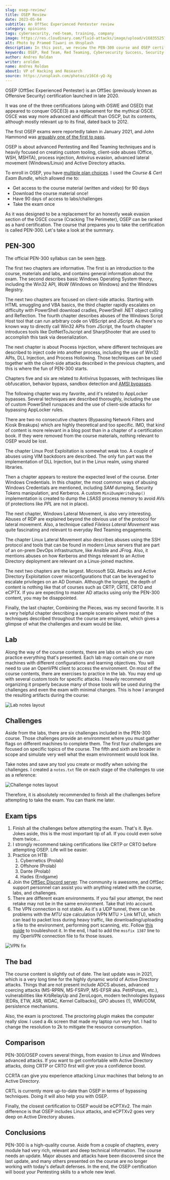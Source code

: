 ```yaml
---
slug: osep-review/
title: OSEP Review
date: 2023-05-04
subtitle: An OffSec Experienced Pentester review
category: opinions
tags: cybersecurity, red-team, training, company
image: https://res.cloudinary.com/fluid-attacks/image/upload/v1683552579/blog/osep-review/cover_osep_review.webp
alt: Photo by Pramod Tiwari on Unsplash
description: In this post, we review the PEN-300 course and OSEP certification offered by OffSec.
keywords: OSEP, Red Team, Red Teaming, Cybersecurity Success, Security Status, Ethical Hacking, Pentesting
author: Andres Roldan
writer: aroldan
name: Andres Roldan
about1: VP of Hacking and Research
source: https://unsplash.com/photos/z16Cd-yQ-Xg
---
```


OSEP (OffSec Experienced Pentester) is an OffSec
(previously known as Offensive Security)
certification launched in late 2020.

It was one of the three certifications
(along with OSWE and OSED)
that appeared to conquer OSCE(3)
as a replacement for the mythical OSCE.
OSCE was way more advanced and difficult than OSCP,
but its contents,
although mostly relevant up to its final,
dated back to 2012.

The first OSEP exams were reportedly taken in January 2021,
and John Hammond was
[arguably one of the first to pass](https://www.youtube.com/watch?v=iUPyiJbN4l4&ab_channel=JohnHammond).

OSEP is about advanced Pentesting and Red Teaming techniques
and is heavily focused on creating custom tooling,
client-side abuses (Office, WSH, MSHTA),
process injection, Antivirus evasion,
advanced lateral movement (Windows/Linux)
and Active Directory attacks.

To enroll in OSEP,
you have [multiple plan choices](https://www.offsec.com/pricing/).
I used the *Course & Cert Exam Bundle*,
which allowed me to:

- Get access to the course material (written and video) for 90 days
- Download the course material once!
- Have 90 days of access to labs/challenges
- Take the exam once

As it was designed to be a replacement
for an honestly weak evasion section of the OSCE course
(Cracking The Perimeter),
OSEP can be ranked as a hard certification.
The course that prepares you
to take the certification
is called PEN-300.
Let's take a look at the summary.

## PEN-300

The official PEN-300 syllabus can be seen [here](https://www.offsec.com/courses/pen-300/download/syllabus).

The first two chapters are informative.
The first is an introduction to the course,
materials and labs,
and contains general information about the exam.
The second describes basic Windows Operating System theory,
including the Win32 API,
*WoW* (Windows on Windows) and the Windows Registry.

The next two chapters are focused on client-side attacks.
Starting with HTML smuggling and VBA basics,
the third chapter rapidly escalates on difficulty
with PowerShell download cradles,
PowerShell .NET object calling and Reflection.
The fourth chapter describes abuses of the Windows Script Host tool
that can run arbitrary code on VBScript and JScript.
As there's no known way to directly call Win32 APIs from JScript,
the fourth chapter introduces tools like DotNetToJscript and SharpShooter
that are used to accomplish this task via deserialization.

The next chapter is about Process Injection,
where different techniques are described
to inject code into another process,
including the use of Win32 APIs,
DLL Injection, and Process Hollowing.
Those techniques can be used together with the client-side attacks
described in the previous chapters,
and this is where the fun of PEN-300 starts.

Chapters five and six are related to Antivirus bypasses,
with techniques like obfuscation,
behavior bypass, sandbox detection and [AMSI bypasses](../amsi-bypass-python/).

The following chapter was my favorite,
and it's related to AppLocker bypasses.
Several techniques are described thoroughly,
including the use of custom PowerShell runspaces
and the use of client-side attacks for bypassing AppLocker rules.

There are two no consecutive chapters
(Bypassing Network Filters and Kiosk Breakups)
which are highly theoretical and too specific.
IMO,
that kind of content is more relevant in a blog post
than in a chapter of a certification book.
If they were removed from the course materials,
nothing relevant to OSEP would be lost.

The chapter Linux Post Exploitation is somewhat weak too.
A couple of abuses using VIM backdoors are described.
The only fun part was the implementation of DLL Injection,
but in the Linux realm,
using shared libraries.

Then a chapter appears
to restore the expected level of the course.
Enter Windows Credentials.
In this chapter,
the most common ways of abusing Windows Credentials are mentioned,
including *SAM* dumping,
Security Tokens manipulation, and Kerberos.
A custom `MiniDumpWriteDump()` implementation is created
to dump the *LSASS* process memory
to avoid AVs (if protections like *PPL* are not in place).

The next chapter,
Windows Lateral Movement,
is also very interesting.
Abuses of RDP are explained
beyond the obvious use of the protocol for lateral movement.
Also,
a technique called *Fileless Lateral Movement* was quite fascinating
and relevant to everyday Red Teaming engagements.

The chapter Linux Lateral Movement also describes abuses
using the SSH protocol and tools
that can be found in modern Linux servers
that are part of an on-prem DevOps infrastructure,
like Ansible and JFrog.
Also,
it mentions abuses
on how Kerberos and things
relevant to an Active Directory deployment
are relevant on a Linux-joined machine.

The next two chapters are the largest.
Microsoft SQL Attacks and Active Directory Exploitation
cover misconfigurations that can be leveraged
to escalate privileges on an AD Domain.
Although the longest,
the depth of content is nothing like that of courses
such as CRTP, CRTE, CRTO and eCPTX.
If you are expecting to master AD attacks
using only the PEN-300 content,
you may be disappointed.

Finally,
the last chapter,
Combining the Pieces,
was my second favorite.
It is a very helpful chapter
describing a sample scenario
where most of the techniques described throughout the course are employed,
which gives a glimpse of what the challenges and exam would be like.

<div>
<cta-banner
buttontxt="Read more"
link="/solutions/penetration-testing/"
title="Get started with Fluid Attacks' Penetration Testing solution
right now"
/>
</div>

## Lab

Along the way of the course contents,
there are labs on which you can practice everything that's presented.
Each lab may contain one or more machines
with different configurations and learning objectives.
You will need to use an OpenVPN client
to access the environment.
On most of the course contents,
there are exercises to practice in the lab.
You may end up with several custom tools for specific attacks.
I heavily recommend organizing it properly
because many of those tools will be used
during the challenges and even the exam
with minimal changes.
This is how I arranged the resulting artifacts during the course:

![Lab notes layout](https://res.cloudinary.com/fluid-attacks/image/upload/v1683239294/blog/osep-review/image1.webp)

## Challenges

Aside from the labs,
there are six challenges included in the PEN-300 course.
Those challenges provide an environment
where you must gather flags
on different machines to complete them.
The first four challenges are focused on specific topics of the course.
The fifth and sixth are broader in scope
and simulate very well
what the exam environment would look like.

Take notes and save any tool you create or modify
when solving the challenges.
I created a `notes.txt` file on each stage of the challenges
to use as a reference:

![Challenge notes layout](https://res.cloudinary.com/fluid-attacks/image/upload/v1683239293/blog/osep-review/image2.webp)

Therefore,
it is absolutely recommended to finish all the challenges
before attempting to take the exam.
You can thank me later.

## Exam tips

1. Finish all the challenges before attempting the exam.
   That's it. Bye.
   Jokes aside,
   this is the most important tip of all.
   If you could even solve them twice…
1. I strongly recommend taking certifications
   like CRTP or CRTO
   before attempting OSEP.
   Life will be easier.
1. Practice on HTB:
    1. Cybernetics (Prolab)
    1. Offshore (Prolab)
    1. Dante (Prolab)
    1. Hades (Endgame)
1. Join the [OffSec Discord server](https://discord.gg/offsec).
   The community is awesome,
   and OffSec support personnel can assist you with anything
   related with the course, labs, and challenges.
1. There are different exam environments.
   If you fail your attempt,
   the next retake may not be in the same environment.
   Take that into account.
1. The VPN connection is not stable.
   As it's a UDP tunnel,
   there can be problems with the *MTU* size calculation
   (VPN MTU > Link MTU),
   which can lead to packet loss during heavy traffic,
   like downloading/uploading a file to the environment,
   performing port scanning, etc.
   Follow [this guide](https://www.thegeekpub.com/271035/openvpn-mtu-finding-the-correct-settings/)
   to troubleshoot it.
   In the end,
   I had to add the `mssfix 1387` line
   to my OpenVPN connection file
   to fix those issues.

![VPN fix](https://res.cloudinary.com/fluid-attacks/image/upload/v1683239293/blog/osep-review/image3.webp)

## The bad

The course content is slightly out of date.
The last update was in 2021,
which is a very long time
for the highly dynamic world of Active Directory attacks.
Things that are not present
include ADCS abuses,
advanced coercing attacks
(MS-RPRN, MS-FSRVP, MS-EFSR aka. PetitPotam, etc.),
vulnerabilities like KrbRelayUp and ZeroLogon,
modern technologies bypass
(EDRs, ETW, ASR, WDAC, Kernel Callbacks),
GPO abuses (!),
WMI/COM,
persistence mechanisms.

Also,
the exam is proctored.
The proctoring plugin makes the computer really slow.
I used a 4k screen that made my laptop run very hot.
I had to change the resolution to 2k
to mitigate the resource consumption.

## Comparison

PEN-300/OSEP covers several things,
from evasion to Linux and Windows advanced attacks.
If you want to get comfortable with Active Directory attacks,
doing CRTP or CRTO first will give you a confidence boost.

CCRTA can give you experience attacking Linux machines
that belong to an Active Directory.

CRTL is currently more up-to-date than OSEP
in terms of bypassing techniques.
Doing it will also help you with OSEP.

Finally,
the closest certification to OSEP would be eCPTXv2.
The main difference is that OSEP includes Linux attacks,
and eCPTXv2 goes very deep on Active Directory abuses.

## Conclusions

PEN-300 is a high-quality course.
Aside from a couple of chapters,
every module had very rich, relevant and deep technical information.
The course needs an update.
Major abuses and attacks have been discovered
since the last update,
and many others presented on the course are no longer working
with today's default defenses.
In the end,
the OSEP certification will boost your Pentesting skills
to a whole new level.
